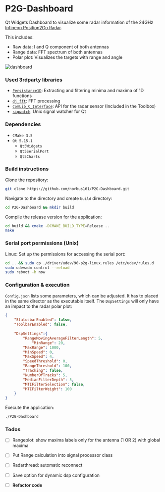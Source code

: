 # P2G-Dashboard

Qt Widgets Dashboard to visualize some radar information of the 24GHz [Infineon Position2Go Radar](https://www.infineon.com/cms/en/product/evaluation-boards/demo-position2go/?redirId=102975). 

This includes: 

- Raw data: I and Q component of both antennas
- Range data: FFT spectrum of both antennas
- Polar plot: Visualizes the targets with range and angle

![dashboard](https://github.com/norbus161/P2G-Dashboard/blob/main/doc/img/dashboard.JPG)

### Used 3rdparty libraries

- [`Persistance1D`](https://github.com/weinkauf/Persistence1D): Extracting and filtering minima and maxima of 1D functions
- [`dj_fft`](https://github.com/jdupuy/dj_fft): FFT processing
- [`ComLib_C_Interface`](https://www.infineon.com/cms/en/tools/landing/infineontoolbox.html?redirId=102781): API for the radar sensor (Included in the Toolbox)
- [`sigwatch`](https://github.com/sijk/qt-unix-signals): Unix signal watcher for Qt

### Dependencies

* `CMake 3.5`
* `Qt 5.15.1`
  * `Qt5Widgets`
  * `Qt5SerialPort`
  * `Qt5Charts`

### Build instructions 

Clone the repository:

```bash
git clone https://github.com/norbus161/P2G-Dashboard.git
```

Navigate to the directory and create `build` directory:

```bash
cd P2G-Dashboard && mkdir build
```

Compile the release version for the application:

```bash
cd build && cmake -DCMAKE_BUILD_TYPE=Release ..
make
```

### Serial port permissions (Unix)

Linux: Set up the permissions for accessing the serial port:

```bash
cd .. && sudo cp ./driver/udev/90-p2g-linux.rules /etc/udev/rules.d
sudo udevadm control --reload
sudo reboot -h now
```

### Configuration & execution

```Config.json``` lists some parameters, which can be adjusted. It has to placed in the same director as the executable itself. The ```DspSettings``` will only have an impact to the radar polar plot:

```json
{
    "StatusbarEnabled": false,
    "ToolbarEnabled": false,	
	
	"DspSettings":{
		"RangeMovingAverageFilterLength": 5,
	        "MinRange": 20,
		"MaxRange": 1000,
		"MinSpeed": 0,
		"MaxSpeed": 4,
		"SpeedThreshold": 0,
		"RangeThreshold": 100,
		"Tracking": false,
		"NumberOfTracks": 5,
		"MedianFilterDepth": 5,
		"MTIFilterSelection": false,
		"MTIFilterWeight": 100
	}
}
```



Execute the application:

```bash
./P2G-Dashboard
```



### Todos

- [ ] Rangeplot: show maxima labels only for the antenna (1 OR 2) with global maxima
- [ ] Put Range calculation into signal processor class
- [ ] Radarthread: automatic reconnect 
- [ ] Save option for dynamic dsp configuration
- [ ] **Refactor code**

